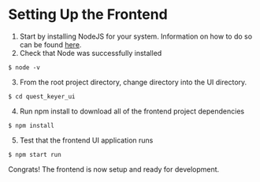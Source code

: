 # Setting Up the Frontend
1. Start by installing NodeJS for your system. Information on how to do so can be found [here](https://nodejs.org/en/download/package-manager).
2. Check that Node was successfully installed
```
$ node -v
```
3. From the root project directory, change directory into the UI directory.
```
$ cd quest_keyer_ui
```
4. Run npm install to download all of the frontend project dependencies
```
$ npm install
```
5. Test that the frontend UI application runs
```
$ npm start run
```
Congrats! The frontend is now setup and ready for development.